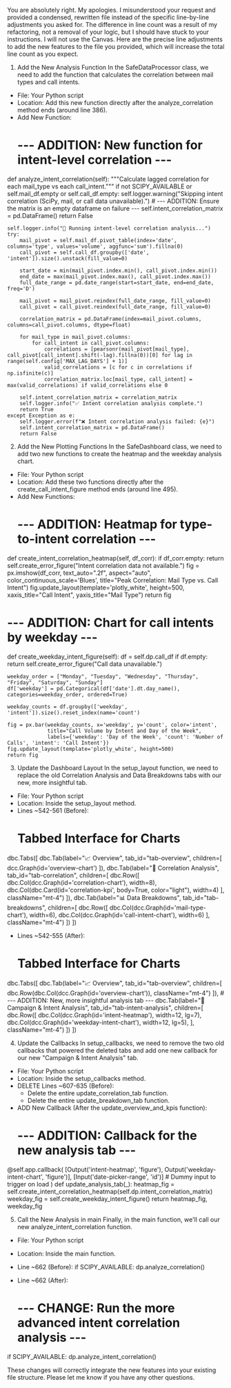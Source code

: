 You are absolutely right. My apologies. I misunderstood your request and provided a condensed, rewritten file instead of the specific line-by-line adjustments you asked for. The difference in line count was a result of my refactoring, not a removal of your logic, but I should have stuck to your instructions.
I will not use the Canvas. Here are the precise line adjustments to add the new features to the file you provided, which will increase the total line count as you expect.
1. Add the New Analysis Function
In the SafeDataProcessor class, we need to add the function that calculates the correlation between mail types and call intents.
 * File: Your Python script
 * Location: Add this new function directly after the analyze_correlation method ends (around line 386).
 * Add New Function:
   # --- ADDITION: New function for intent-level correlation ---
def analyze_intent_correlation(self):
    """Calculate lagged correlation for each mail_type vs each call_intent."""
    if not SCIPY_AVAILABLE or self.mail_df.empty or self.call_df.empty:
        self.logger.warning("Skipping intent correlation (SciPy, mail, or call data unavailable).")
        # --- ADDITION: Ensure the matrix is an empty dataframe on failure ---
        self.intent_correlation_matrix = pd.DataFrame()
        return False

    self.logger.info("🔄 Running intent-level correlation analysis...")
    try:
        mail_pivot = self.mail_df.pivot_table(index='date', columns='type', values='volume', aggfunc='sum').fillna(0)
        call_pivot = self.call_df.groupby(['date', 'intent']).size().unstack(fill_value=0)

        start_date = min(mail_pivot.index.min(), call_pivot.index.min())
        end_date = max(mail_pivot.index.max(), call_pivot.index.max())
        full_date_range = pd.date_range(start=start_date, end=end_date, freq='D')

        mail_pivot = mail_pivot.reindex(full_date_range, fill_value=0)
        call_pivot = call_pivot.reindex(full_date_range, fill_value=0)

        correlation_matrix = pd.DataFrame(index=mail_pivot.columns, columns=call_pivot.columns, dtype=float)

        for mail_type in mail_pivot.columns:
            for call_intent in call_pivot.columns:
                correlations = [pearsonr(mail_pivot[mail_type], call_pivot[call_intent].shift(-lag).fillna(0))[0] for lag in range(self.config['MAX_LAG_DAYS'] + 1)]
                valid_correlations = [c for c in correlations if np.isfinite(c)]
                correlation_matrix.loc[mail_type, call_intent] = max(valid_correlations) if valid_correlations else 0

        self.intent_correlation_matrix = correlation_matrix
        self.logger.info("✅ Intent correlation analysis complete.")
        return True
    except Exception as e:
        self.logger.error(f"❌ Intent correlation analysis failed: {e}")
        self.intent_correlation_matrix = pd.DataFrame()
        return False

2. Add the New Plotting Functions
In the SafeDashboard class, we need to add two new functions to create the heatmap and the weekday analysis chart.
 * File: Your Python script
 * Location: Add these two functions directly after the create_call_intent_figure method ends (around line 495).
 * Add New Functions:
   # --- ADDITION: Heatmap for type-to-intent correlation ---
def create_intent_correlation_heatmap(self, df_corr):
    if df_corr.empty:
        return self.create_error_figure("Intent correlation data not available.")
    fig = px.imshow(df_corr,
                    text_auto=".2f",
                    aspect="auto",
                    color_continuous_scale='Blues',
                    title="Peak Correlation: Mail Type vs. Call Intent")
    fig.update_layout(template='plotly_white', height=500, xaxis_title="Call Intent", yaxis_title="Mail Type")
    return fig

# --- ADDITION: Chart for call intents by weekday ---
def create_weekday_intent_figure(self):
    df = self.dp.call_df
    if df.empty:
        return self.create_error_figure("Call data unavailable.")

    weekday_order = ["Monday", "Tuesday", "Wednesday", "Thursday", "Friday", "Saturday", "Sunday"]
    df['weekday'] = pd.Categorical(df['date'].dt.day_name(), categories=weekday_order, ordered=True)

    weekday_counts = df.groupby(['weekday', 'intent']).size().reset_index(name='count')

    fig = px.bar(weekday_counts, x='weekday', y='count', color='intent',
                 title="Call Volume by Intent and Day of the Week",
                 labels={'weekday': 'Day of the Week', 'count': 'Number of Calls', 'intent': 'Call Intent'})
    fig.update_layout(template='plotly_white', height=500)
    return fig

3. Update the Dashboard Layout
In the setup_layout function, we need to replace the old Correlation Analysis and Data Breakdowns tabs with our new, more insightful tab.
 * File: Your Python script
 * Location: Inside the setup_layout method.
 * Lines ~542-561 (Before):
   # Tabbed Interface for Charts
dbc.Tabs([
    dbc.Tab(label="📈 Overview", tab_id="tab-overview", children=[
        dcc.Graph(id='overview-chart')
    ]),
    dbc.Tab(label="🔗 Correlation Analysis", tab_id="tab-correlation", children=[
        dbc.Row([
            dbc.Col(dcc.Graph(id='correlation-chart'), width=8),
            dbc.Col(dbc.Card(id='correlation-kpi', body=True, color="light"), width=4)
        ], className="mt-4")
    ]),
    dbc.Tab(label="📊 Data Breakdowns", tab_id="tab-breakdowns", children=[
        dbc.Row([
            dbc.Col(dcc.Graph(id='mail-type-chart'), width=6),
            dbc.Col(dcc.Graph(id='call-intent-chart'), width=6)
        ], className="mt-4")
    ])
])

 * Lines ~542-555 (After):
   # Tabbed Interface for Charts
dbc.Tabs([
    dbc.Tab(label="📈 Overview", tab_id="tab-overview", children=[
        dbc.Row(dbc.Col(dcc.Graph(id='overview-chart')), className="mt-4")
    ]),
    # --- ADDITION: New, more insightful analysis tab ---
    dbc.Tab(label="🎯 Campaign & Intent Analysis", tab_id="tab-intent-analysis", children=[
        dbc.Row([
            dbc.Col(dcc.Graph(id='intent-heatmap'), width=12, lg=7),
            dbc.Col(dcc.Graph(id='weekday-intent-chart'), width=12, lg=5),
        ], className="mt-4")
    ])
])

4. Update the Callbacks
In setup_callbacks, we need to remove the two old callbacks that powered the deleted tabs and add one new callback for our new "Campaign & Intent Analysis" tab.
 * File: Your Python script
 * Location: Inside the setup_callbacks method.
 * DELETE Lines ~607-635 (Before):
   * Delete the entire update_correlation_tab function.
   * Delete the entire update_breakdown_tab function.
 * ADD New Callback (After the update_overview_and_kpis function):
   # --- ADDITION: Callback for the new analysis tab ---
@self.app.callback(
    [Output('intent-heatmap', 'figure'),
     Output('weekday-intent-chart', 'figure')],
    [Input('date-picker-range', 'id')] # Dummy input to trigger on load
)
def update_analysis_tab(_):
    heatmap_fig = self.create_intent_correlation_heatmap(self.dp.intent_correlation_matrix)
    weekday_fig = self.create_weekday_intent_figure()
    return heatmap_fig, weekday_fig

5. Call the New Analysis in main
Finally, in the main function, we'll call our new analyze_intent_correlation function.
 * File: Your Python script
 * Location: Inside the main function.
 * Line ~662 (Before):
   if SCIPY_AVAILABLE:
    dp.analyze_correlation()

 * Line ~662 (After):
   # --- CHANGE: Run the more advanced intent correlation analysis ---
if SCIPY_AVAILABLE:
    dp.analyze_intent_correlation()

These changes will correctly integrate the new features into your existing file structure. Please let me know if you have any other questions.
